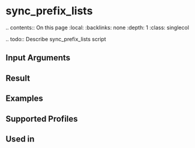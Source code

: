 

# sync_prefix_lists

.. contents:: On this page
    :local:
    :backlinks: none
    :depth: 1
    :class: singlecol

.. todo::
    Describe sync_prefix_lists script

Input Arguments
---------------

Result
------

Examples
--------

Supported Profiles
------------------

Used in
-------
